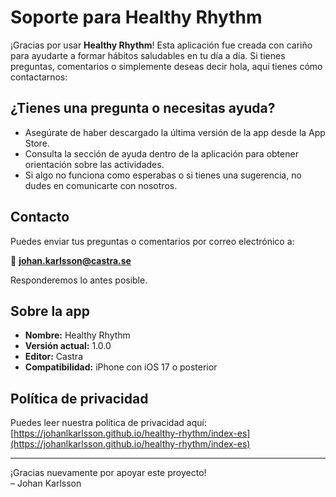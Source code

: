 # Soporte para Healthy Rhythm

¡Gracias por usar **Healthy Rhythm**! Esta aplicación fue creada con cariño para ayudarte a formar hábitos saludables en tu día a día. Si tienes preguntas, comentarios o simplemente deseas decir hola, aquí tienes cómo contactarnos:

## ¿Tienes una pregunta o necesitas ayuda?

- Asegúrate de haber descargado la última versión de la app desde la App Store.
- Consulta la sección de ayuda dentro de la aplicación para obtener orientación sobre las actividades.
- Si algo no funciona como esperabas o si tienes una sugerencia, no dudes en comunicarte con nosotros.

## Contacto

Puedes enviar tus preguntas o comentarios por correo electrónico a:

📧 **[johan.karlsson@castra.se](mailto:johan.karlsson@castra.se)**

Responderemos lo antes posible.

## Sobre la app

- **Nombre:** Healthy Rhythm
- **Versión actual:** 1.0.0
- **Editor:** Castra
- **Compatibilidad:** iPhone con iOS 17 o posterior

## Política de privacidad

Puedes leer nuestra política de privacidad aquí:  
[https://johanlkarlsson.github.io/healthy-rhythm/index-es](https://johanlkarlsson.github.io/healthy-rhythm/index-es)

---

¡Gracias nuevamente por apoyar este proyecto!  
– Johan Karlsson
